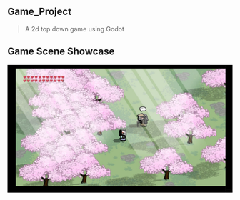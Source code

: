 ## Game_Project
> A 2d top down game using Godot

## Game Scene Showcase
![](https://github.com/WuJoe826/Game_Project_Showcase/blob/main/scene/%E8%9E%A2%E5%B9%95%E6%93%B7%E5%8F%96%E7%95%AB%E9%9D%A2%202025-04-08%20071206.png)
